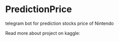 # PredictionPrice
telegram bot for prediction stocks price of Nintendo

Read more about project on kaggle:
